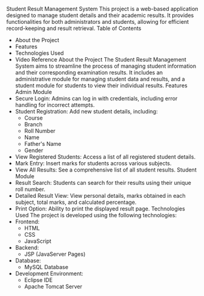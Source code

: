 Student Result Management System
This project is a web-based application designed to manage student details and their academic results. It provides functionalities for both administrators and students, allowing for efficient record-keeping and result retrieval.
Table of Contents
 * About the Project
 * Features
 * Technologies Used
 * Video Reference
About the Project
The Student Result Management System aims to streamline the process of managing student information and their corresponding examination results. It includes an administrative module for managing student data and results, and a student module for students to view their individual results.
Features
Admin Module
 * Secure Login: Admins can log in with credentials, including error handling for incorrect attempts.
 * Student Registration: Add new student details, including:
   * Course
   * Branch
   * Roll Number
   * Name
   * Father's Name
   * Gender
 * View Registered Students: Access a list of all registered student details.
 * Mark Entry: Insert marks for students across various subjects.
 * View All Results: See a comprehensive list of all student results.
Student Module
 * Result Search: Students can search for their results using their unique roll number.
 * Detailed Result View: View personal details, marks obtained in each subject, total marks, and calculated percentage.
 * Print Option: Ability to print the displayed result page.
Technologies Used
The project is developed using the following technologies:
 * Frontend:
   * HTML
   * CSS
   * JavaScript
 * Backend:
   * JSP (JavaServer Pages)
 * Database:
   * MySQL Database
 * Development Environment:
   * Eclipse IDE
   * Apache Tomcat Server
